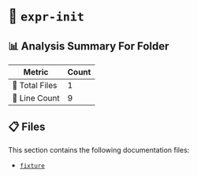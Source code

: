 # 📁 `expr-init`

## 📊 Analysis Summary For Folder

| Metric | Count |
|--------|-------|
| 📁 Total Files | 1 |
| 🔢 Line Count | 9 |


## 📋 Files

This section contains the following documentation files:

- [`fixture`](./fixture.md)